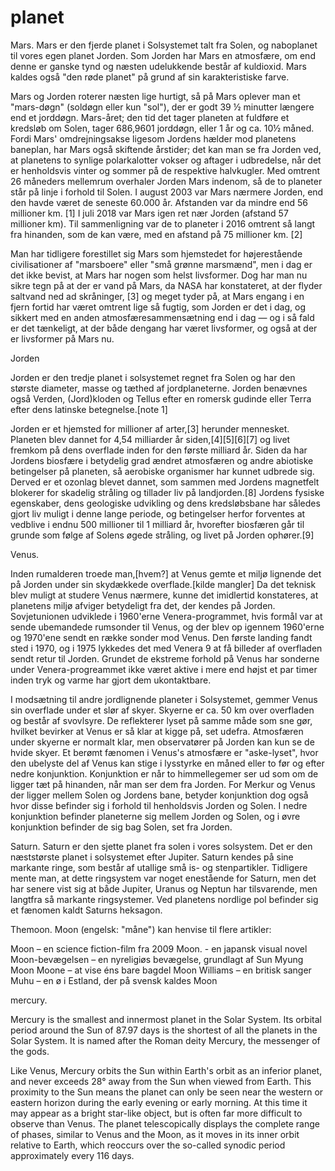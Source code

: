 
# planet 
Mars.
Mars er den fjerde planet i Solsystemet talt fra Solen, og naboplanet til vores egen planet Jorden. Som Jorden har Mars en atmosfære, om end denne er ganske tynd og næsten udelukkende består af kuldioxid. Mars kaldes også "den røde planet" på grund af sin karakteristiske farve.

Mars og Jorden roterer næsten lige hurtigt, så på Mars oplever man et "mars-døgn" (soldøgn eller kun "sol"), der er godt 39 ½ minutter længere end et jorddøgn. Mars-året; den tid det tager planeten at fuldføre et kredsløb om Solen, tager 686,9601 jorddøgn, eller 1 år og ca. 10½ måned. Fordi Mars' omdrejningsakse ligesom Jordens hælder mod planetens baneplan, har Mars også skiftende årstider; det kan man se fra Jorden ved, at planetens to synlige polarkalotter vokser og aftager i udbredelse, når det er henholdsvis vinter og sommer på de respektive halvkugler. Med omtrent 26 måneders mellemrum overhaler Jorden Mars indenom, så de to planeter står på linje i forhold til Solen. I august 2003 var Mars nærmere Jorden, end den havde været de seneste 60.000 år. Afstanden var da mindre end 56 millioner km. [1] I juli 2018 var Mars igen ret nær Jorden (afstand 57 millioner km). Til sammenligning var de to planeter i 2016 omtrent så langt fra hinanden, som de kan være, med en afstand på 75 millioner km. [2]

Man har tidligere forestillet sig Mars som hjemstedet for højerestående civilisationer af "marsboere" eller "små grønne marsmænd", men i dag er det ikke bevist, at Mars har nogen som helst livsformer. Dog har man nu sikre tegn på at der er vand på Mars, da NASA har konstateret, at der flyder saltvand ned ad skråninger, [3] og meget tyder på, at Mars engang i en fjern fortid har været omtrent lige så fugtig, som Jorden er det i dag, og sikkert med en anden atmosfæresammensætning end i dag — og i så fald er det tænkeligt, at der både dengang har været livsformer, og også at der er livsformer på Mars nu.


Jorden

Jorden er den tredje planet i solsystemet regnet fra Solen og har den største diameter, masse og tæthed af jordplaneterne. Jorden benævnes også Verden, (Jord)kloden og Tellus efter en romersk gudinde eller Terra efter dens latinske betegnelse.[note 1]

Jorden er et hjemsted for millioner af arter,[3] herunder mennesket. Planeten blev dannet for 4,54 milliarder år siden,[4][5][6][7] og livet fremkom på dens overflade inden for den første milliard år. Siden da har Jordens biosfære i betydelig grad ændret atmosfæren og andre abiotiske betingelser på planeten, så aerobiske organismer har kunnet udbrede sig. Derved er et ozonlag blevet dannet, som sammen med Jordens magnetfelt blokerer for skadelig stråling og tillader liv på landjorden.[8] Jordens fysiske egenskaber, dens geologiske udvikling og dens kredsløbsbane har således gjort liv muligt i denne lange periode, og betingelser herfor forventes at vedblive i endnu 500 millioner til 1 milliard år, hvorefter biosfæren går til grunde som følge af Solens øgede stråling, og livet på Jorden ophører.[9]

Venus.

Inden rumalderen troede man,[hvem?] at Venus gemte et miljø lignende det på Jorden under sin skydækkede overflade.[kilde mangler] Da det teknisk blev muligt at studere Venus nærmere, kunne det imidlertid konstateres, at planetens miljø afviger betydeligt fra det, der kendes på Jorden. Sovjetunionen udviklede i 1960'erne Venera-programmet, hvis formål var at sende ubemandede rumsonder til Venus, og der blev op igennem 1960'erne og 1970'ene sendt en række sonder mod Venus. Den første landing fandt sted i 1970, og i 1975 lykkedes det med Venera 9 at få billeder af overfladen sendt retur til Jorden. Grundet de ekstreme forhold på Venus har sonderne under Venera-progreammet ikke været aktive i mere end højst et par timer inden tryk og varme har gjort dem ukontaktbare.

I modsætning til andre jordlignende planeter i Solsystemet, gemmer Venus sin overflade under et slør af skyer. Skyerne er ca. 50 km over overfladen og består af svovlsyre. De reflekterer lyset på samme måde som sne gør, hvilket bevirker at Venus er så klar at kigge på, set udefra. Atmosfæren under skyerne er normalt klar, men observatører på Jorden kan kun se de hvide skyer. Et berømt fænomen i Venus's atmosfære er "aske-lyset", hvor den ubelyste del af Venus kan stige i lysstyrke en måned eller to før og efter nedre konjunktion. Konjunktion er når to himmellegemer ser ud som om de ligger tæt på hinanden, når man ser dem fra Jorden. For Merkur og Venus der ligger mellem Solen og Jordens bane, betyder konjunktion dog også hvor disse befinder sig i forhold til henholdsvis Jorden og Solen. I nedre konjunktion befinder planeterne sig mellem Jorden og Solen, og i øvre konjunktion befinder de sig bag Solen, set fra Jorden.

Saturn. 
Saturn er den sjette planet fra solen i vores solsystem. Det er den næststørste planet i solsystemet efter Jupiter. Saturn kendes på sine markante ringe, som består af utallige små is- og stenpartikler. Tidligere mente man, at dette ringsystem var noget enestående for Saturn, men det har senere vist sig at både Jupiter, Uranus og Neptun har tilsvarende, men langtfra så markante ringsystemer. Ved planetens nordlige pol befinder sig et fænomen kaldt Saturns heksagon.


Themoon.
Moon (engelsk: "måne") kan henvise til flere artikler:

Moon – en science fiction-film fra 2009
Moon. - en japansk visual novel
Moon-bevægelsen – en nyreligiøs bevægelse, grundlagt af Sun Myung Moon
Moone – at vise éns bare bagdel
Moon Williams – en britisk sanger
Muhu – en ø i Estland, der på svensk kaldes Moon

mercury.

Mercury is the smallest and innermost planet in the Solar System. Its orbital period around the Sun of 87.97 days is the shortest of all the planets in the Solar System. It is named after the Roman deity Mercury, the messenger of the gods.

Like Venus, Mercury orbits the Sun within Earth's orbit as an inferior planet, and never exceeds 28° away from the Sun when viewed from Earth. This proximity to the Sun means the planet can only be seen near the western or eastern horizon during the early evening or early morning. At this time it may appear as a bright star-like object, but is often far more difficult to observe than Venus. The planet telescopically displays the complete range of phases, similar to Venus and the Moon, as it moves in its inner orbit relative to Earth, which reoccurs over the so-called synodic period approximately every 116 days.

